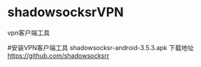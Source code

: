 # shadowsocksrVPN
vpn客户端工具

#安装VPN客户端工具
shadowsocksr-android-3.5.3.apk 
下载地址
https://github.com/shadowsocksrr